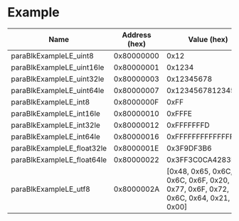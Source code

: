 
# Example

| Name | Address (hex) | Value (hex) | Value |
|------|---------------|-------------|-------|
| paraBlkExampleLE_uint8 | 0x80000000 | 0x12 | 18 |
| paraBlkExampleLE_uint16le | 0x80000001 | 0x1234 | 4660 |
| paraBlkExampleLE_uint32le | 0x80000003 | 0x12345678 | 305419896 |
| paraBlkExampleLE_uint64le | 0x80000007 | 0x1234567812345678 | 1311768465173141112 |
| paraBlkExampleLE_int8 | 0x8000000F | 0xFF | -1 |
| paraBlkExampleLE_int16le | 0x80000010 | 0xFFFE | -2 |
| paraBlkExampleLE_int32le | 0x80000012 | 0xFFFFFFFD | -3 |
| paraBlkExampleLE_int64le | 0x80000016 | 0xFFFFFFFFFFFFFFFC | -4 |
| paraBlkExampleLE_float32le | 0x8000001E | 0x3F9DF3B6 | 1.2339999675750732 |
| paraBlkExampleLE_float64le | 0x80000022 | 0x3FF3C0CA4283DE1B | 1.23456789 |
| paraBlkExampleLE_utf8 | 0x8000002A | [0x48, 0x65, 0x6C, 0x6C, 0x6F, 0x20, 0x77, 0x6F, 0x72, 0x6C, 0x64, 0x21, 0x00] | [72, 101, 108, 108, 111, 32, 119, 111, 114, 108, 100, 33, 0] |

